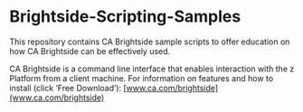 # Brightside-Scripting-Samples
This repository contains CA Brightside sample scripts to offer education on how CA Brightside can be effectively used.

CA Brightside is a command line interface that enables interaction with the z Platform from a client machine. For information on features and how to install (click ‘Free Download’): [www.ca.com/brightside](www.ca.com/brightside) 
